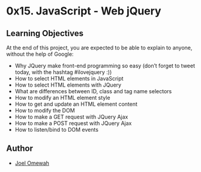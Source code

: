 # 0x15. JavaScript - Web jQuery

## Learning Objectives
At the end of this project, you are expected to be able to explain to anyone, without the help of Google:

* Why JQuery make front-end programming so easy (don’t forget to tweet today, with the hashtag #ilovejquery :))
* How to select HTML elements in JavaScript
* How to select HTML elements with JQuery
* What are differences between ID, class and tag name selectors
* How to modify an HTML element style
* How to get and update an HTML element content
* How to modify the DOM
* How to make a GET request with JQuery Ajax
* How to make a POST request with JQuery Ajax
* How to listen/bind to DOM events

## Author
* [Joel Omewah](https://github.com/Omewah)
